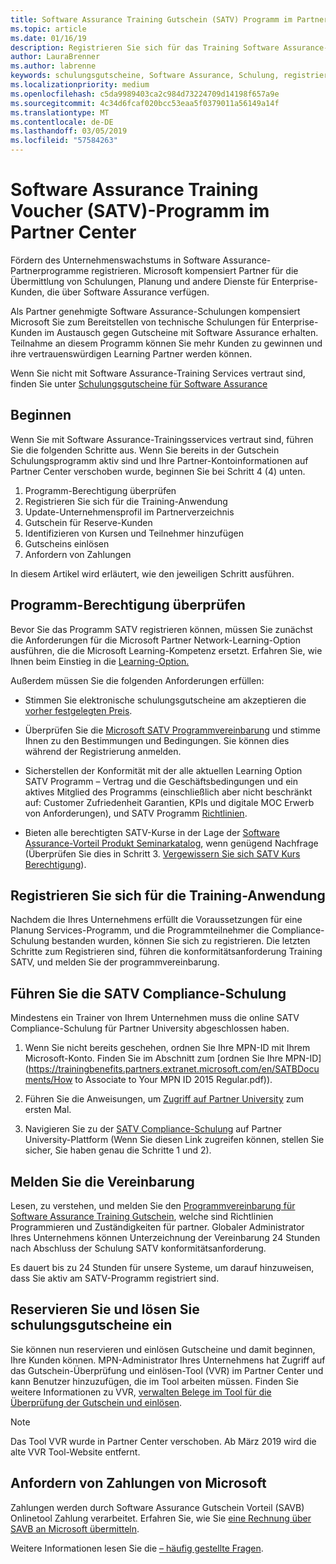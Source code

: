 ```yaml
---
title: Software Assurance Training Gutschein (SATV) Programm im Partner Center | Partner Center
ms.topic: article
ms.date: 01/16/19
description: Registrieren Sie sich für das Training Software Assurance-Programms
author: LauraBrenner
ms.author: labrenne
keywords: schulungsgutscheine, Software Assurance, Schulung, registrieren Sie sich für SATV, SATV
ms.localizationpriority: medium
ms.openlocfilehash: c5da9989403ca2c984d73224709d14198f657a9e
ms.sourcegitcommit: 4c34d6fcaf020bcc53eaa5f0379011a56149a14f
ms.translationtype: MT
ms.contentlocale: de-DE
ms.lasthandoff: 03/05/2019
ms.locfileid: "57584263"
---
```

# <a name="software-assurance-training-voucher-satv-program-in-partner-center"></a>Software Assurance Training Voucher (SATV)-Programm im Partner Center

Fördern des Unternehmenswachstums in Software Assurance-Partnerprogramme registrieren. Microsoft kompensiert Partner für die Übermittlung von Schulungen, Planung und andere Dienste für Enterprise-Kunden, die über Software Assurance verfügen. 

Als Partner genehmigte Software Assurance-Schulungen kompensiert Microsoft Sie zum Bereitstellen von technische Schulungen für Enterprise-Kunden im Austausch gegen Gutscheine mit Software Assurance erhalten. Teilnahme an diesem Programm können Sie mehr Kunden zu gewinnen und ihre vertrauenswürdigen Learning Partner werden können.

Wenn Sie nicht mit Software Assurance-Training Services vertraut sind, finden Sie unter [Schulungsgutscheine für Software Assurance ](https://trainingbenefits.partners.extranet.microsoft.com/en/SATV/Pages/default.aspx)

## <a name="get-started"></a>Beginnen

Wenn Sie mit Software Assurance-Trainingsservices vertraut sind, führen Sie die folgenden Schritte aus. Wenn Sie bereits in der Gutschein Schulungsprogramm aktiv sind und Ihre Partner-Kontoinformationen auf Partner Center verschoben wurde, beginnen Sie bei Schritt 4 (4) unten. 

1. Programm-Berechtigung überprüfen
2. Registrieren Sie sich für die Training-Anwendung
3. Update-Unternehmensprofil im Partnerverzeichnis
4. Gutschein für Reserve-Kunden
5. Identifizieren von Kursen und Teilnehmer hinzufügen
6. Gutscheins einlösen
7. Anfordern von Zahlungen

In diesem Artikel wird erläutert, wie den jeweiligen Schritt ausführen.

## <a name="confirm-program-eligibility"></a>Programm-Berechtigung überprüfen

Bevor Sie das Programm SATV registrieren können, müssen Sie zunächst die Anforderungen für die Microsoft Partner Network-Learning-Option ausführen, die die Microsoft Learning-Kompetenz ersetzt. Erfahren Sie, wie Ihnen beim Einstieg in die [Learning-Option.](https://partner.microsoft.com/en-US/marketing/details/learning-option-enrollment#/)

Außerdem müssen Sie die folgenden Anforderungen erfüllen:

- Stimmen Sie elektronische schulungsgutscheine am akzeptieren die [vorher festgelegten Preis](https://partner.microsoft.com/en-US/membership/satv-voucher-pricing).

- Überprüfen Sie die [Microsoft SATV Programmvereinbarung](https://aka.ms/satv_legal_agreement) und stimme Ihnen zu den Bestimmungen und Bedingungen. Sie können dies während der Registrierung anmelden. 

- Sicherstellen der Konformität mit der alle aktuellen Learning Option SATV Programm – Vertrag und die Geschäftsbedingungen und ein aktives Mitglied des Programms (einschließlich aber nicht beschränkt auf: Customer Zufriedenheit Garantien, KPIs und digitale MOC Erwerb von Anforderungen), und SATV Programm [Richtlinien](https://trainingbenefits.partners.extranet.microsoft.com/en/SATV/Pages/ProgramPolicies.aspx).

- Bieten alle berechtigten SATV-Kurse in der Lage der [Software Assurance-Vorteil Produkt Seminarkatalog](https://aka.ms/SATV_catalog), wenn genügend Nachfrage (Überprüfen Sie dies in Schritt 3. [Vergewissern Sie sich SATV Kurs Berechtigung](https://trainingbenefits.partners.extranet.microsoft.com/en/SATV/Pages/ConfirmEligibility.aspx)).

## <a name="enroll-in-the-training-program"></a>Registrieren Sie sich für die Training-Anwendung

Nachdem die Ihres Unternehmens erfüllt die Voraussetzungen für eine Planung Services-Programm, und die Programmteilnehmer die Compliance-Schulung bestanden wurden, können Sie sich zu registrieren. Die letzten Schritte zum Registrieren sind, führen die konformitätsanforderung Training SATV, und melden Sie der programmvereinbarung.  

## <a name="complete-the-satv-compliance-training"></a>Führen Sie die SATV Compliance-Schulung

Mindestens ein Trainer von Ihrem Unternehmen muss die online SATV Compliance-Schulung für Partner University abgeschlossen haben.
 
1. Wenn Sie nicht bereits geschehen, ordnen Sie Ihre MPN-ID mit Ihrem Microsoft-Konto. Finden Sie im Abschnitt zum [ordnen Sie Ihre MPN-ID](https://trainingbenefits.partners.extranet.microsoft.com/en/SATBDocuments/How to Associate to Your MPN ID 2015 Regular.pdf)).

2. Führen Sie die Anweisungen, um [Zugriff auf Partner University](https://trainingbenefits.partners.extranet.microsoft.com/en/SATBDocuments/Partner_University_on-boarding.pdf) zum ersten Mal.

3. Navigieren Sie zu der [SATV Compliance-Schulung](https://partneruniversity.microsoft.com/?whr=uri:MicrosoftAccount&courseId=14461&scoId=dXsXmk7lB_2704778676) auf Partner University-Plattform (Wenn Sie diesen Link zugreifen können, stellen Sie sicher, Sie haben genau die Schritte 1 und 2).  

## <a name="sign-the-agreement"></a>Melden Sie die Vereinbarung

Lesen, zu verstehen, und melden Sie den [Programmvereinbarung für Software Assurance Training Gutschein](https://partners.microsoft.com/partnerprogram/Satv.aspx), welche sind Richtlinien Programmieren und Zuständigkeiten für partner. Globaler Administrator Ihres Unternehmens können Unterzeichnung der Vereinbarung 24 Stunden nach Abschluss der Schulung SATV konformitätsanforderung.

Es dauert bis zu 24 Stunden für unsere Systeme, um darauf hinzuweisen, dass Sie aktiv am SATV-Programm registriert sind. 

## <a name="reserve-and-redeem-training-vouchers"></a>Reservieren Sie und lösen Sie schulungsgutscheine ein

Sie können nun reservieren und einlösen Gutscheine und damit beginnen, Ihre Kunden können. MPN-Administrator Ihres Unternehmens hat Zugriff auf das Gutschein-Überprüfung und einlösen-Tool (VVR) im Partner Center und kann Benutzer hinzuzufügen, die im Tool arbeiten müssen. Finden Sie weitere Informationen zu VVR, [verwalten Belege im Tool für die Überprüfung der Gutschein und einlösen](voucher-validation-tool.md).

>[!Note]
>Das Tool VVR wurde in Partner Center verschoben. Ab März 2019 wird die alte VVR Tool-Website entfernt.

## <a name="request-payment-from-microsoft"></a>Anfordern von Zahlungen von Microsoft

Zahlungen werden durch Software Assurance Gutschein Vorteil (SAVB) Onlinetool Zahlung verarbeitet.  Erfahren Sie, wie Sie [eine Rechnung über SAVB an Microsoft übermitteln](https://trainingbenefits.partners.extranet.microsoft.com/en/SATV/Pages/GetPaid.aspx).

Weitere Informationen lesen Sie die [– häufig gestellte Fragen](vvr-faq.md).